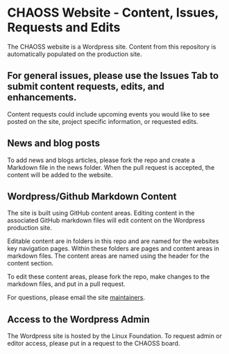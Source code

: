 # CHAOSS Website - Content, Issues, Requests and Edits

The CHAOSS website is a Wordpress site. Content from this repository is automatically populated on the production site.

## For general issues, please use the Issues Tab to submit content requests, edits, and enhancements.
Content requests could include upcoming events you would like to see posted on the site, project specific information, or requested edits.

## News and blog posts
To add news and blogs articles, please fork the repo and create a Markdown file in the news folder. When the pull request is accepted, the content will be added to the website.

## Wordpress/Github Markdown Content

The site is built using GitHub content areas. Editing content in the associated GitHub markdown files will edit content on the Wordpress production site.

Editable content are in folders in this repo and are named for the websites key navigation pages. Within these folders are pages and content areas in markdown files. The content areas are named using the header for the content section.

To edit these content areas, please fork the repo, make changes to the markdown files, and put in a pull request.

For questions, please email the site [maintainers](README.md).

## Access to the Wordpress Admin
The Wordpress site is hosted by the Linux Foundation. To request admin or editor access, please put in a request to the CHAOSS board.
